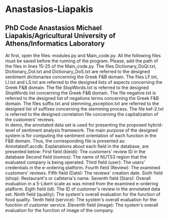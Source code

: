 # Anastasios-Liapakis
PhD Code Anastasios Michael Liapakis/Agricultural University of Athens/Informatics Laboratory
---------------------------------------------------------------------------------------------

At first, open the files: modules.py and Main_code.py.
All the following files must be saved before the running of the program. Please, add the path of the files in lines 15-25 of the Main_code.py.
The files Dictionary_DoQi.txt, Dictionary_DoI.txt and Dictionary_DoS.txt are referred to the designed sentiment dictionaries concerning the Greek F&B domain.
The files LF.txt, LI.txt and LS.txt are referred to the designed lists of aspects concerning the Greek F&B domain.
The file StopWords.txt is referred to the designed StopWords list concerning the Greek F&B domain.
The file negative.txt is referred to the designed list of negations terms concerning the Greek F&B domain.
The files suffix.txt and stemming_exception.txt are referred to the designed list of suffixes concerning the stemming process.
The file kef-2.txt is referred to the designed correlation file concerning the capitalization of the customers' reviews.  
In demo, the annotated data set is used for presenting the proposed hybrid-level of sentiment analysis framework. The main purpose of the designed system is for computing the sentiment orientation of each function in the F&B domain. Thus, the corresponding file is presented as: Annotated1.accdb. Explanations about each field in the database, are presented below:
First field (kleidi): The customers' review ID in the database
Second field (nomos): The name of NUTS3 region that the evaluated company is being operated.
Third field (user): The users' credentials in the e-ordering platform.
Fourth field (Review): The examined customers' reviews.
Fifth field (Date): The reviews' creation date. 
Sixth field (shop): Restaurant's or cafeteria's name.
Seventh field (Stars): Overall evaluation in a 5-Likert scale as was mined from the examined e-ordering platform.
Eigth field (id): The ID of customer's review in the annotated data set.
Ninth field (quality): The system's overall evaluation for the function of food quality.
Tenth field (service): The system's overall evaluation for the function of customer service.
Eleventh field (image): The system's overall evaluation for the function of image of the company. 

